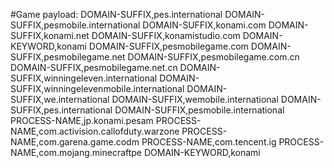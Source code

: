 #Game
payload:
DOMAIN-SUFFIX,pes.international
DOMAIN-SUFFIX,pesmobile.international
DOMAIN-SUFFIX,konami.com
DOMAIN-SUFFIX,konami.net
DOMAIN-SUFFIX,konamistudio.com
DOMAIN-KEYWORD,konami
DOMAIN-SUFFIX,pesmobilegame.com
DOMAIN-SUFFIX,pesmobilegame.net
DOMAIN-SUFFIX,pesmobilegame.com.cn
DOMAIN-SUFFIX,pesmobilegame.net.cn
DOMAIN-SUFFIX,winningeleven.international
DOMAIN-SUFFIX,winningelevenmobile.international
DOMAIN-SUFFIX,we.international
DOMAIN-SUFFIX,wemobile.international
DOMAIN-SUFFIX,pes.international
DOMAIN-SUFFIX,pesmobile.international
PROCESS-NAME,jp.konami.pesam
PROCESS-NAME,com.activision.callofduty.warzone
PROCESS-NAME,com.garena.game.codm
PROCESS-NAME,com.tencent.ig
PROCESS-NAME,com.mojang.minecraftpe
DOMAIN-KEYWORD,konami
